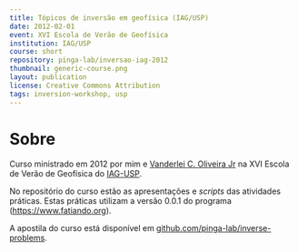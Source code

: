 ```yaml
---
title: Tópicos de inversão em geofísica (IAG/USP)
date: 2012-02-01
event: XVI Escola de Verão de Geofísica
institution: IAG/USP
course: short
repository: pinga-lab/inversao-iag-2012
thumbnail: generic-course.png
layout: publication
license: Creative Commons Attribution
tags: inversion-workshop, usp
---
```


# Sobre

Curso ministrado em 2012 por mim
e [Vanderlei C. Oliveira Jr](http://pinga-lab.org/people/oliveira-jr)
na XVI Escola de Verão de Geofísica do [IAG-USP](http://www.iag.usp.br/).

No repositório do curso estão as apresentações e *scripts* das atividades
práticas. Estas práticas utilizam a versão 0.0.1 do programa (https://www.fatiando.org).

A apostila do curso está disponível em
[github.com/pinga-lab/inverse-problems](https://github.com/pinga-lab/inverse-problems).
